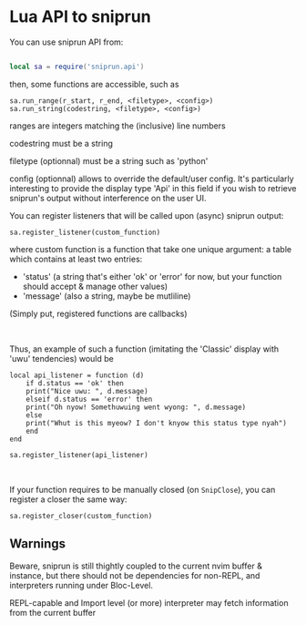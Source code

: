 # Lua API to sniprun

You can use sniprun API from:

```lua

local sa = require('sniprun.api')

```

then, some functions are accessible, such as

```
sa.run_range(r_start, r_end, <filetype>, <config>)
sa.run_string(codestring, <filetype>, <config>)

```

ranges are integers matching the (inclusive) line numbers

codestring must be a string

filetype (optionnal) must be a string such as 'python'

config (optionnal) allows to override the default/user config. It's particularly interesting to provide the display type 'Api' in this field if you wish to retrieve sniprun's output without interference on the user UI.


You can register listeners that will be called upon (async) sniprun output:


```
sa.register_listener(custom_function)
```

where custom function is a function that take one unique argument: a table which contains at least two entries:

 - 'status' (a string that's either 'ok' or 'error' for now, but your function should accept & manage other values)
 - 'message' (also a string, maybe be mutliline)

(Simply put, registered functions are callbacks)



​
​

Thus, an example of such a function (imitating the 'Classic' display with 'uwu' tendencies) would be

```
local api_listener = function (d)
    if d.status == 'ok' then
	print("Nice uwu: ", d.message)
    elseif d.status == 'error' then
	print("Oh nyow! Somethuwuing went wyong: ", d.message)
    else 
	print("Whut is this myeow? I don't knyow this status type nyah")
    end
end

sa.register_listener(api_listener)
```

​

If your function requires to be manually closed (on `SnipClose`), you can register a closer the same way:

```
sa.register_closer(custom_function)
```


## Warnings

Beware, sniprun is still thightly coupled to the current nvim buffer & instance, but there should not be dependencies for non-REPL, and interpreters running under Bloc-Level. 

REPL-capable and Import level (or more) interpreter may fetch information from the current buffer
    



